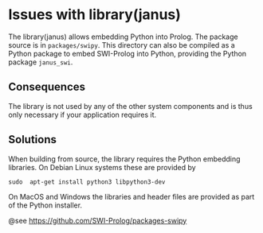 # Issues with library(janus)

The library(janus)  allows embedding Python into  Prolog.  The package
source is in `packages/swipy`.  This directory can also be compiled as
a Python package to embed SWI-Prolog into Python, providing the Python
package `janus_swi`.

## Consequences

The library is not used by any of the other system components and is thus
only necessary if your application requires it.

## Solutions

When building from  source, the library requires  the Python embedding
libraries.  On Debian Linux systems these are provided by

    sudo  apt-get install python3 libpython3-dev

On MacOS  and Windows the libraries  and header files are  provided as
part of the Python installer.

@see https://github.com/SWI-Prolog/packages-swipy
